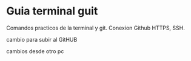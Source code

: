 # Guia terminal guit

Comandos practicos de la terminal y git.
Conexion Github HTTPS, SSH.

cambio para subir al GitHUB

cambios desde otro pc
